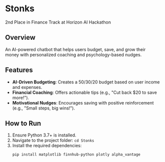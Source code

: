 # Stonks
2nd Place in Finance Track at Horizon AI Hackathon 

## Overview
An AI-powered chatbot that helps users budget, save, and grow their money with personalized coaching and psychology-based nudges. 

## Features
- **AI-Driven Budgeting**: Creates a 50/30/20 budget based on user income and expenses.
- **Financial Coaching**: Offers actionable tips (e.g., "Cut back $20 to save more!").
- **Motivational Nudges**: Encourages saving with positive reinforcement (e.g., "Small steps, big wins!").

## How to Run
1. Ensure Python 3.7+ is installed.
2. Navigate to the project folder: `cd Stonks`
3. Install the required dependencies:
   ```sh
   pip install matplotlib finnhub-python plotly alpha_vantage
